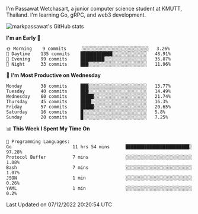 
I'm Passawat Wetchasart, a junior computer science student at KMUTT, Thailand. I'm learning Go, gRPC, and web3 development.


![markpassawat's GitHub stats](https://github-readme-stats.vercel.app/api?username=markpassawat&show_icons=true&theme=radical)

<!--START_SECTION:waka-->
**I'm an Early 🐤** 

```text
🌞 Morning    9 commits      ░░░░░░░░░░░░░░░░░░░░░░░░░   3.26% 
🌆 Daytime    135 commits    ████████████░░░░░░░░░░░░░   48.91% 
🌃 Evening    99 commits     █████████░░░░░░░░░░░░░░░░   35.87% 
🌙 Night      33 commits     ███░░░░░░░░░░░░░░░░░░░░░░   11.96%

```
📅 **I'm Most Productive on Wednesday** 

```text
Monday       38 commits     ███░░░░░░░░░░░░░░░░░░░░░░   13.77% 
Tuesday      40 commits     ███░░░░░░░░░░░░░░░░░░░░░░   14.49% 
Wednesday    60 commits     █████░░░░░░░░░░░░░░░░░░░░   21.74% 
Thursday     45 commits     ████░░░░░░░░░░░░░░░░░░░░░   16.3% 
Friday       57 commits     █████░░░░░░░░░░░░░░░░░░░░   20.65% 
Saturday     16 commits     █░░░░░░░░░░░░░░░░░░░░░░░░   5.8% 
Sunday       20 commits     █░░░░░░░░░░░░░░░░░░░░░░░░   7.25%

```


📊 **This Week I Spent My Time On** 

```text
💬 Programming Languages: 
Go                       11 hrs 54 mins      ████████████████████████░   97.28% 
Protocol Buffer          7 mins              ░░░░░░░░░░░░░░░░░░░░░░░░░   1.08% 
Bash                     7 mins              ░░░░░░░░░░░░░░░░░░░░░░░░░   1.07% 
JSON                     1 min               ░░░░░░░░░░░░░░░░░░░░░░░░░   0.26% 
YAML                     1 min               ░░░░░░░░░░░░░░░░░░░░░░░░░   0.2%

```


 Last Updated on 07/12/2022 20:20:54 UTC
<!--END_SECTION:waka-->

<!--
**markpassawat/markpassawat** is a ✨ _special_ ✨ repository because its `README.md` (this file) appears on your GitHub profile.

Here are some ideas to get you started:

- 🔭 I’m currently working on ...
- 🌱 I’m currently learning ...
- 👯 I’m looking to collaborate on ...
- 🤔 I’m looking for help with ...
- 💬 Ask me about ...
- 📫 How to reach me: ...
- 😄 Pronouns: He/Him
- ⚡ Fun fact: ...
-->
